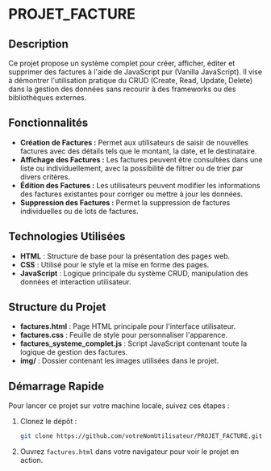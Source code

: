 # PROJET_FACTURE

## Description
Ce projet propose un système complet pour créer, afficher, éditer et supprimer des factures à l'aide de JavaScript pur (Vanilla JavaScript). Il vise à démontrer l'utilisation pratique du CRUD (Create, Read, Update, Delete) dans la gestion des données sans recourir à des frameworks ou des bibliothèques externes.

## Fonctionnalités
- **Création de Factures :** Permet aux utilisateurs de saisir de nouvelles factures avec des détails tels que le montant, la date, et le destinataire.
- **Affichage des Factures :** Les factures peuvent être consultées dans une liste ou individuellement, avec la possibilité de filtrer ou de trier par divers critères.
- **Édition des Factures :** Les utilisateurs peuvent modifier les informations des factures existantes pour corriger ou mettre à jour les données.
- **Suppression des Factures :** Permet la suppression de factures individuelles ou de lots de factures.

## Technologies Utilisées
- **HTML** : Structure de base pour la présentation des pages web.
- **CSS** : Utilisé pour le style et la mise en forme des pages.
- **JavaScript** : Logique principale du système CRUD, manipulation des données et interaction utilisateur.

## Structure du Projet
- **factures.html** : Page HTML principale pour l'interface utilisateur.
- **factures.css** : Feuille de style pour personnaliser l'apparence.
- **factures_systeme_complet.js** : Script JavaScript contenant toute la logique de gestion des factures.
- **img/** : Dossier contenant les images utilisées dans le projet.

## Démarrage Rapide
Pour lancer ce projet sur votre machine locale, suivez ces étapes :
1. Clonez le dépôt :
   ```bash
   git clone https://github.com/votreNomUtilisateur/PROJET_FACTURE.git
2. Ouvrez `factures.html` dans votre navigateur pour voir le projet en action.
